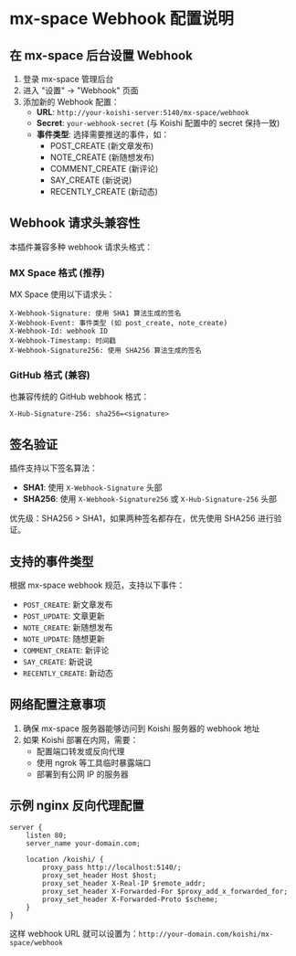 # mx-space Webhook 配置说明

## 在 mx-space 后台设置 Webhook

1. 登录 mx-space 管理后台
2. 进入 "设置" -> "Webhook" 页面
3. 添加新的 Webhook 配置：
   - **URL**: `http://your-koishi-server:5140/mx-space/webhook`
   - **Secret**: `your-webhook-secret` (与 Koishi 配置中的 secret 保持一致)
   - **事件类型**: 选择需要推送的事件，如：
     - POST_CREATE (新文章发布)
     - NOTE_CREATE (新随想发布)
     - COMMENT_CREATE (新评论)
     - SAY_CREATE (新说说)
     - RECENTLY_CREATE (新动态)

## Webhook 请求头兼容性

本插件兼容多种 webhook 请求头格式：

### MX Space 格式 (推荐)

MX Space 使用以下请求头：

```http
X-Webhook-Signature: 使用 SHA1 算法生成的签名
X-Webhook-Event: 事件类型 (如 post_create, note_create)
X-Webhook-Id: webhook ID
X-Webhook-Timestamp: 时间戳
X-Webhook-Signature256: 使用 SHA256 算法生成的签名
```

### GitHub 格式 (兼容)

也兼容传统的 GitHub webhook 格式：

```http
X-Hub-Signature-256: sha256=<signature>
```

## 签名验证

插件支持以下签名算法：

- **SHA1**: 使用 `X-Webhook-Signature` 头部
- **SHA256**: 使用 `X-Webhook-Signature256` 或 `X-Hub-Signature-256` 头部

优先级：SHA256 > SHA1，如果两种签名都存在，优先使用 SHA256 进行验证。

## 支持的事件类型

根据 mx-space webhook 规范，支持以下事件：

- `POST_CREATE`: 新文章发布
- `POST_UPDATE`: 文章更新
- `NOTE_CREATE`: 新随想发布
- `NOTE_UPDATE`: 随想更新
- `COMMENT_CREATE`: 新评论
- `SAY_CREATE`: 新说说
- `RECENTLY_CREATE`: 新动态

## 网络配置注意事项

1. 确保 mx-space 服务器能够访问到 Koishi 服务器的 webhook 地址
2. 如果 Koishi 部署在内网，需要：
   - 配置端口转发或反向代理
   - 使用 ngrok 等工具临时暴露端口
   - 部署到有公网 IP 的服务器

## 示例 nginx 反向代理配置

```nginx
server {
    listen 80;
    server_name your-domain.com;
    
    location /koishi/ {
        proxy_pass http://localhost:5140/;
        proxy_set_header Host $host;
        proxy_set_header X-Real-IP $remote_addr;
        proxy_set_header X-Forwarded-For $proxy_add_x_forwarded_for;
        proxy_set_header X-Forwarded-Proto $scheme;
    }
}
```

这样 webhook URL 就可以设置为：`http://your-domain.com/koishi/mx-space/webhook`
